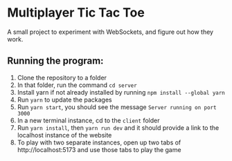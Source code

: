 # Multiplayer Tic Tac Toe

A small project to experiment with WebSockets, and figure out how they work.

## Running the program:

1. Clone the repository to a folder
2. In that folder, run the command `cd server`
3. Install yarn if not already installed by running `npm install --global yarn`
4. Run `yarn` to update the packages
5. Run `yarn start`, you should see the message `Server running on port 3000`
6. In a new terminal instance, cd to the `client` folder
7. Run `yarn install`, then `yarn run dev` and it should provide a link to the localhost instance of the website
8. To play with two separate instances, open up two tabs of http://localhost:5173 and use those tabs to play the game
